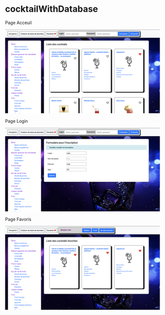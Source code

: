# cocktailWithDatabase

<p>Page Acceuil</p>
<img src="image1.png">

<p>Page Login </p>
<img src="image3.png">

<p>Page Favoris</p>
<img src="image2.png">
